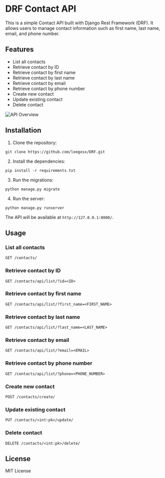 # DRF Contact API

This is a simple Contact API built with Django Rest Framework (DRF). It allows users to manage contact information such as first name, last name, email, and phone number.

## Features

- List all contacts
- Retrieve contact by ID
- Retrieve contact by first name
- Retrieve contact by last name
- Retrieve contact by email
- Retrieve contact by phone number
- Create new contact
- Update existing contact
- Delete contact

![API Overview](https://www.dropbox.com/scl/fi/bm9xipbha1c31hde3ratw/apioverview.png?rlkey=n5ny3f148tfri38269k6ul61g&?raw=1)

## Installation

1. Clone the repository:

```
git clone https://github.com/leegosx/DRF.git
```

2. Install the dependencies:

```
pip install -r requirements.txt
```

3. Run the migrations:

```
python manage.py migrate
```

4. Run the server:

```
python manage.py runserver
```

The API will be available at `http://127.0.0.1:8000/`.

## Usage

### List all contacts

```
GET /contacts/
```

### Retrieve contact by ID

```
GET /contacts/api/list/?id=<ID>
```

### Retrieve contact by first name

```
GET /contacts/api/list/?first_name=<FIRST_NAME>
```

### Retrieve contact by last name

```
GET /contacts/api/list/?last_name=<LAST_NAME>
```

### Retrieve contact by email

```
GET /contacts/api/list/?email=<EMAIL>
```

### Retrieve contact by phone number

```
GET /contacts/api/list/?phone=<PHONE_NUMBER>
```

### Create new contact

```
POST /contacts/create/
```

### Update existing contact

```
PUT /contacts/<int:pk>/update/
```

### Delete contact

```
DELETE /contacts/<int:pk>/delete/
```

## License

MIT License
